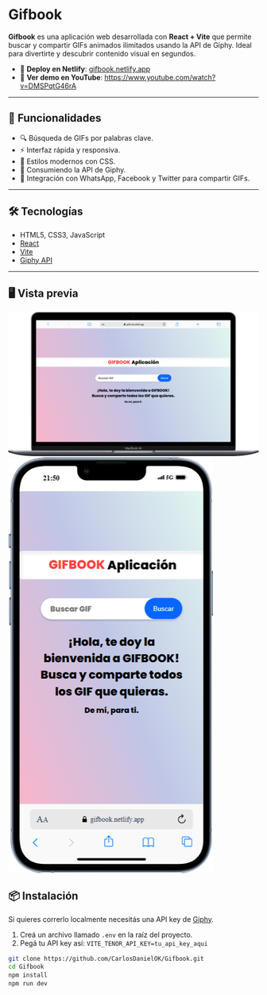 # Gifbook

**Gifbook** es una aplicación web desarrollada con **React + Vite** que permite buscar y compartir GIFs animados ilimitados usando la API de Giphy. Ideal para divertirte y descubrir contenido visual en segundos.

- 🔗 **Deploy en Netlify**: [gifbook.netlify.app](https://gifbook.netlify.app)
- 📲 **Ver demo en YouTube**: https://www.youtube.com/watch?v=DMSPqtG46rA

---

## 🚀 Funcionalidades

- 🔍 Búsqueda de GIFs por palabras clave.
- ⚡️ Interfaz rápida y responsiva.
- 📲 Estilos modernos con CSS.
- 🔧 Consumiendo la API de Giphy.
- 🌟 Integración con WhatsApp, Facebook y Twitter para compartir GIFs.

---

## 🛠️ Tecnologías

- HTML5, CSS3, JavaScript
- [React](https://reactjs.org/)
- [Vite](https://vitejs.dev/)
- [Giphy API](https://developers.giphy.com/)

---

## 🖥️ Vista previa

![Captura Desktop](src/assets/capturadesktop.png)
![Captura Mobile](src/assets/capturamobile.png)

## 📦 Instalación

Si quieres correrlo localmente necesitás una API key de [Giphy](https://developers.giphy.com/).

1. Creá un archivo llamado `.env` en la raíz del proyecto.
2. Pegá tu API key así:  `VITE_TENOR_API_KEY=tu_api_key_aqui`

```bash
git clone https://github.com/CarlosDanielOK/Gifbook.git
cd Gifbook
npm install
npm run dev
